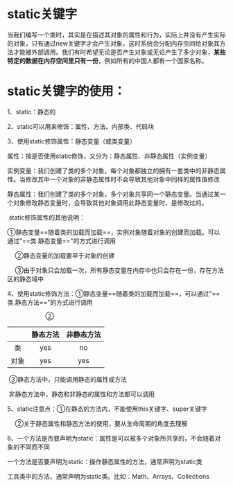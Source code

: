 # static关键字
当我们编写一个类时，其实是在描述其对象的属性和行为，实际上并没有产生实际的对象，只有通过new关键字才会产生对象，这时系统会分配内存空间给对象其方法才能被外部调用。我们有时希望无论是否产生对象或无论产生了多少对象，**某些特定的数据在内存空间里只有一份**，例如所有的中国人都有一个国家名称。

# static关键字的使用：

1、static：静态的

2、static可以用来修饰：属性、方法、内部类、代码块

3、使用static修饰属性：静态变量（或类变量）

​	属性：按是否使用static修饰，又分为：静态属性、非静态属性（实例变量）

​		    实例变量：我们创建了类的多个对象，每个对象都独立的拥有一套类中的非静态属性。当修改其中一个对象的非静态属性时不会导致其他对象中同样的属性值修改

​		    静态属性：我们创建了类的多个对象，多个对象共享同一个静态变量。当通过某一个对象修改静态变量时，会导致其他对象调用此静态变量时，是修改过的。

​	static修饰属性的其他说明：

​		①静态变量==随着类的加载而加载==，实例对象随着对象的创建而加载。可以通过"==类.静态变量=="的方式进行调用

 		②静态变量的加载要早于对象的创建

 		③由于对象只会加载一次，所有静态变量在内存中也只会存在一份，存在方法区的静态域中

4、使用static修饰方法：①静态变量==随着类的加载而加载==，可以通过"==类.静态方法=="的方式进行调用

      			   ②

| |静态方法|非静态方法|
| :-----: | :-----: | :-----: |
|类|yes|no|
|对象|yes|yes|

​					  ③静态方法中，只能调用静态的属性或方法

​					      非静态方法中，静态和非静态的属性和方法都可以调用

5、static注意点：①在静态的方法内，不能使用this关键字、super关键字

 				②关于静态属性和静态方法的使用，要从生命周期的角度去理解

6、一个方法是否要声明为static：属性是可以被多个对象所共享的，不会随着对象的不同而不同

​      一个方法是否要声明为static：操作静态属性的方法，通常声明为static类

​							  工具类中的方法，通常声明为static类。比如：Math、Arrays、Collections


